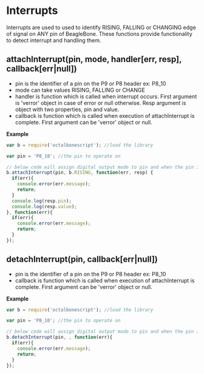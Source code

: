 Interrupts
==========

Interrupts are used to used to identify RISING, FALLING or CHANGING edge of signal on ANY pin of BeagleBone. 
These functions provide functionality to detect interrupt and handling them.

## attachInterrupt(pin, mode, handler[err, resp], callback[err|null])
- pin is the identifier of a pin on the P9 or P8 header ex: P8_10
- mode can take values RISING, FALLING or CHANGE
- handler is function which is called when interrupt occurs. First argument is 'verror' object in case of error or null otherwise. Resp argument is object with two properties, pin and value.
- callback is function which is called when execution of attachInterrupt is complete. First argument can be 'verror' object or null.

**Example**

```javascript
var b = require('octalbonescript'); //load the library

var pin = 'P8_10'; //the pin to operate on

// below code will assign digital output mode to pin and when the pin is ready, it will put it in HIGH state.
b.attachInterrupt(pin, b.RISING, function(err, resp) {
  if(err){
    console.error(err.message);
    return;
  }
  console.log(resp.pin);
  console.log(resp.value);
}, function(err){
  if(err){
    console.error(err.message);
    return;
  }
});
```

## detachInterrupt(pin, callback[err|null])
- pin is the identifier of a pin on the P9 or P8 header ex: P8_10
- callback is function which is called when execution of attachInterrupt is complete. First argument can be 'verror' object or null.

**Example**

```javascript
var b = require('octalbonescript'); //load the library

var pin = 'P8_10'; //the pin to operate on

// below code will assign digital output mode to pin and when the pin is ready, it will put it in HIGH state.
b.detachInterrupt(pin, , function(err){
  if(err){
    console.error(err.message);
    return;
  }
});
```
